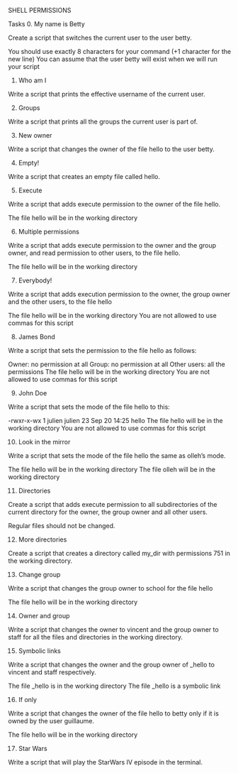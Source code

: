 SHELL PERMISSIONS

Tasks
0. My name is Betty

Create a script that switches the current user to the user betty.

You should use exactly 8 characters for your command (+1 character for the new line)
You can assume that the user betty will exist when we will run your script


1. Who am I

Write a script that prints the effective username of the current user.


2. Groups

Write a script that prints all the groups the current user is part of.


3. New owner

Write a script that changes the owner of the file hello to the user betty.


4. Empty!

Write a script that creates an empty file called hello.


5. Execute

Write a script that adds execute permission to the owner of the file hello.

The file hello will be in the working directory


6. Multiple permissions

Write a script that adds execute permission to the owner and the group owner, and read permission to other users, to the file hello.

The file hello will be in the working directory


7. Everybody!

Write a script that adds execution permission to the owner, the group owner and the other users, to the file hello

The file hello will be in the working directory
You are not allowed to use commas for this script


8. James Bond

Write a script that sets the permission to the file hello as follows:

Owner: no permission at all
Group: no permission at all
Other users: all the permissions
The file hello will be in the working directory You are not allowed to use commas for this script


9. John Doe

Write a script that sets the mode of the file hello to this:

-rwxr-x-wx 1 julien julien 23 Sep 20 14:25 hello
The file hello will be in the working directory
You are not allowed to use commas for this script


10. Look in the mirror

Write a script that sets the mode of the file hello the same as olleh’s mode.

The file hello will be in the working directory
The file olleh will be in the working directory



11. Directories

Create a script that adds execute permission to all subdirectories of the current directory for the owner, the group owner and all other users.

Regular files should not be changed.


12. More directories

Create a script that creates a directory called my_dir with permissions 751 in the working directory.


13. Change group

Write a script that changes the group owner to school for the file hello

The file hello will be in the working directory



14. Owner and group

Write a script that changes the owner to vincent and the group owner to staff for all the files and directories in the working directory.



15. Symbolic links

Write a script that changes the owner and the group owner of _hello to vincent and staff respectively.

The file _hello is in the working directory
The file _hello is a symbolic link



16. If only

Write a script that changes the owner of the file hello to betty only if it is owned by the user guillaume.

The file hello will be in the working directory



17. Star Wars

Write a script that will play the StarWars IV episode in the terminal.
